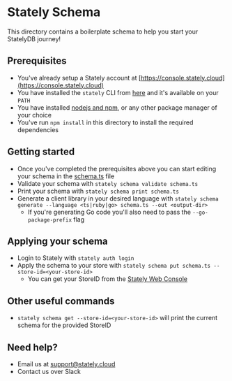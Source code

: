 # Stately Schema
This directory contains a boilerplate schema to help you start your StatelyDB journey!

## Prerequisites
- You've already setup a Stately account at [https://console.stately.cloud](https://console.stately.cloud)
- You have installed the `stately` CLI from [here](https://stately.cloud/downloads) and it's available on your `PATH`
- You have installed [nodejs and npm](https://nodejs.org/en/download/package-manager), or any other package manager of your choice
- You've run `npm install` in this directory to install the required dependencies

## Getting started
- Once you've completed the prerequisites above you can start editing your schema in the [schema.ts](./schema.ts) file
- Validate your schema with `stately schema validate schema.ts`
- Print your schema with `stately schema print schema.ts`
- Generate a client library in your desired language with `stately schema generate --language <ts|ruby|go> schema.ts --out <output-dir>`
  - If you're generating Go code you'll also need to pass the `--go-package-prefix` flag

## Applying your schema
- Login to Stately with `stately auth login`
- Apply the schema to your store with `stately schema put schema.ts --store-id=<your-store-id>`
  - You can get your StoreID from the [Stately Web Console](https://console.stately.cloud)

## Other useful commands
- `stately schema get --store-id=<your-store-id>` will print the current schema for the provided StoreID

## Need help?
- Email us at [support@stately.cloud](mailto:support@stately.cloud)
- Contact us over Slack